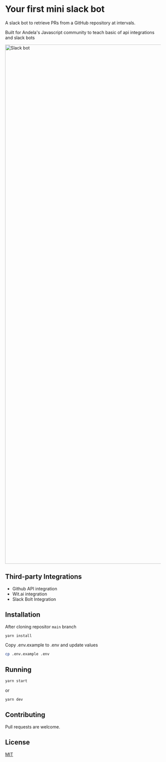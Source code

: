 # Your first mini slack bot

A slack bot to retrieve PRs from a GitHub repository at intervals.

Built for Andela's Javascript community to teach basic of api integrations and slack bots

<img width="1680" alt="Slack bot" src="https://external-content.duckduckgo.com/iu/?u=https%3A%2F%2Fwww.generalatlantic.com%2Fwp-content%2Fuploads%2F2018%2F08%2Fslack-logo-transparent-e1533738409222.png&f=1&nofb=1">

## Third-party Integrations

- Github API integration
- Wit.ai integration
- Slack Bolt Integration

## Installation

After cloning repositor `main` branch

```bash
yarn install
```

Copy .env.example to .env and update values

```bash
cp .env.example .env
```

## Running

```bash
yarn start
```

or

```bash
yarn dev
```

## Contributing

Pull requests are welcome.

## License

[MIT](https://choosealicense.com/licenses/mit/)
